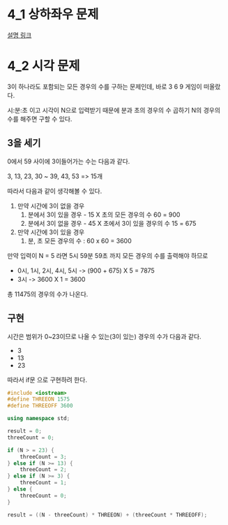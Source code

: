 # 4_1 상하좌우 문제
[설명 링크](https://freedeveloper.tistory.com/272?category=888096)

# 4_2 시각 문제
3이 하나라도 포함되는 모든 경우의 수를 구하는 문제인데, 바로 3 6 9 게임이 떠올랐다.

 시:분:초 이고 시각이 N으로 입력받기 때문에 분과 초의 경우의 수 곱하기 N의 경우의 수를 해주면 구할 수 있다.
 
 ## 3을 세기
 0에서 59 사이에 3이들어가는 수는 다음과 같다.

3, 13, 23, 30 ~ 39, 43, 53 => 15개

따라서 다음과 같이 생각해볼 수 있다.

1. 만약 시간에 3이 없을 경우
   1. 분에서 3이 있을 경우 - 15 X 초의 모든 경우의 수 60 = 900
   2. 분에서 3이 없을 경우 - 45 X 초에서 3이 있을 경우의 수 15 = 675
2. 만약 시간에 3이 있을 경우
   1. 분, 초 모든 경우의 수 : 60 x 60 = 3600

만약 입력이 N = 5 라면 5시 59분 59초 까지 모든 경우의 수를 출력해야 하므로

- 0시, 1시, 2시, 4시, 5시 -> (900 + 675) X 5 = 7875
- 3시 -> 3600 X 1 = 3600

총 11475의 경우의 수가 나온다.
## 구현
시간은 범위가 0~23이므로 나올 수 있는(3이 있는) 경우의 수가 다음과 같다.
- 3
- 13
- 23 
  
따라서 if문 으로 구현하려 한다.
```cpp
#include <iostream>
#define THREEON 1575
#define THREEOFF 3600

using namespace std;

result = 0;
threeCount = 0;

if (N > = 23) {
    threeCount = 3;
} else if (N >= 13) {
    threeCount = 2;
} else if (N >= 3) {
    threeCount = 1;
} else {
    threeCount = 0;
}

result = ((N - threeCount) * THREEON) + (threeCount * THREEOFF);
```
